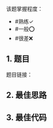 
该题掌握程度：
- #熟练✓
- #一般⭕️
- #很差❌

## 1. 题目
题目链接：


















## 2. 最佳思路


## 3. 最佳代码

```java

```

